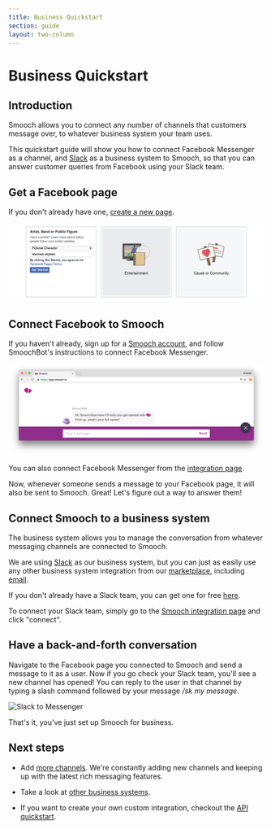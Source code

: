 ```yaml
---
title: Business Quickstart
section: guide
layout: two-column
---
```


# Business Quickstart

## Introduction

Smooch allows you to connect any number of channels that customers message over, to whatever business system your team uses.

This quickstart guide will show you how to connect Facebook Messenger as a channel, and [Slack](https://slack.com/) as a business system to Smooch, so that you can answer customer queries from Facebook using your Slack team.

## Get a Facebook page

If you don't already have one, [create a new page](https://www.facebook.com/pages/create/).

![Create a new Facebook page for a fictional character](/images/create_facebook_page.png)

## Connect Facebook to Smooch

If you haven't already, sign up for a [Smooch account](https://app.smooch.io/), and follow SmoochBot's instructions to connect Facebook Messenger.

![SmoochBot](/images/smoochbot.png)

 You can also connect Facebook Messenger from the [integration page](https://app.smooch.io/integrations/messenger).

Now, whenever someone sends a message to your Facebook page, it will also be sent to Smooch. Great! Let's figure out a way to answer them!

## Connect Smooch to a business system

The business system allows you to manage the conversation from whatever messaging channels are connected to Smooch.

We are using [Slack](https://slack.com/) as our business system, but you can just as easily use any other business system integration from our [marketplace](https://app.smooch.io/integrations/categories/business-systems), including [email](https://app.smooch.io/integrations/email).

If you don't already have a Slack team, you can get one for free [here](https://slack.com/create).

To connect your Slack team, simply go to the [Smooch integration page](https://app.smooch.io/integrations/slack) and click "connect".

## Have a back-and-forth conversation

Navigate to the Facebook page you connected to Smooch and send a message to it as a user. Now if you go check your Slack team, you'll see a new channel has opened! You can reply to the user in that channel by typing a slash command followed by your message _/sk my message_.

![Slack to Messenger](/images/slack_to_messenger.png)

That's it, you've just set up Smooch for business.

## Next steps

- Add [more channels](https://app.smooch.io/integrations/categories/customer-channels). We're constantly adding new channels and keeping up with the latest rich messaging features.

- Take a look at [other business systems](https://app.smooch.io/integrations/categories/customer-channels).

- If you want to create your own custom integration, checkout the [API quickstart](/guide/api-quickstart/).
